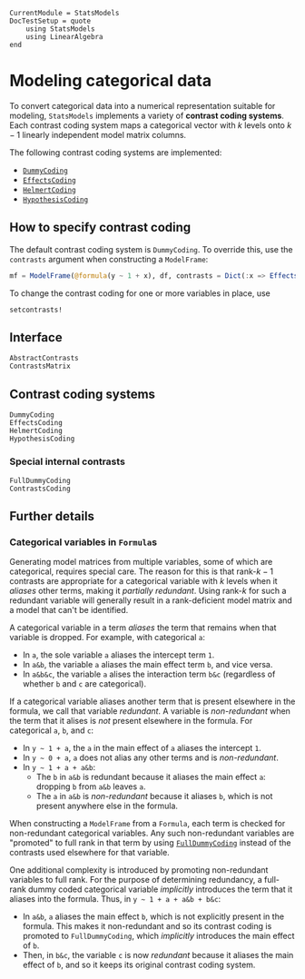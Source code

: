 ```@meta
CurrentModule = StatsModels
DocTestSetup = quote
    using StatsModels
    using LinearAlgebra
end
```

# Modeling categorical data

To convert categorical data into a numerical representation suitable for
modeling, `StatsModels` implements a variety of **contrast coding systems**.
Each contrast coding system maps a categorical vector with $k$ levels onto
$k-1$ linearly independent model matrix columns.

The following contrast coding systems are implemented:

* [`DummyCoding`](@ref)
* [`EffectsCoding`](@ref)
* [`HelmertCoding`](@ref)
* [`HypothesisCoding`](@ref)

## How to specify contrast coding

The default contrast coding system is `DummyCoding`.  To override this, use
the `contrasts` argument when constructing a `ModelFrame`:

```julia
mf = ModelFrame(@formula(y ~ 1 + x), df, contrasts = Dict(:x => EffectsCoding()))
```

To change the contrast coding for one or more variables in place, use

```@docs
setcontrasts!
```

## Interface

```@docs
AbstractContrasts
ContrastsMatrix
```

## Contrast coding systems

```@docs
DummyCoding
EffectsCoding
HelmertCoding
HypothesisCoding
```

### Special internal contrasts

```@docs
FullDummyCoding
ContrastsCoding
```

## Further details

### Categorical variables in `Formula`s

Generating model matrices from multiple variables, some of which are
categorical, requires special care.  The reason for this is that rank-$k-1$
contrasts are appropriate for a categorical variable with $k$ levels when it
*aliases* other terms, making it *partially redundant*.  Using rank-$k$ for such
a redundant variable will generally result in a rank-deficient model matrix and
a model that can't be identified.

A categorical variable in a term *aliases* the term that remains when that
variable is dropped.  For example, with categorical `a`:

* In `a`, the sole variable `a` aliases the intercept term `1`.
* In `a&b`, the variable `a` aliases the main effect term `b`, and vice versa.
* In `a&b&c`, the variable `a` alises the interaction term `b&c` (regardless of
  whether `b` and `c` are categorical).

If a categorical variable aliases another term that is present elsewhere in the
formula, we call that variable *redundant*.  A variable is *non-redundant* when
the term that it alises is *not* present elsewhere in the formula.  For
categorical `a`, `b`, and `c`:

* In `y ~ 1 + a`, the `a` in the main effect of `a` aliases the intercept `1`.
* In `y ~ 0 + a`, `a` does not alias any other terms and is *non-redundant*.
* In `y ~ 1 + a + a&b`:
    * The `b` in `a&b` is redundant because it aliases the main effect `a`:
      dropping `b` from `a&b` leaves `a`.
    * The `a` in `a&b` is *non-redundant* because it aliases `b`, which is not
      present anywhere else in the formula.

When constructing a `ModelFrame` from a `Formula`, each term is checked for
non-redundant categorical variables.  Any such non-redundant variables are
"promoted" to full rank in that term by using [`FullDummyCoding`](@ref) instead
of the contrasts used elsewhere for that variable.

One additional complexity is introduced by promoting non-redundant variables to
full rank.  For the purpose of determining redundancy, a full-rank dummy coded
categorical variable *implicitly* introduces the term that it aliases into the
formula.  Thus, in `y ~ 1 + a + a&b + b&c`:

* In `a&b`, `a` aliases the main effect `b`, which is not explicitly present in
  the formula.  This makes it non-redundant and so its contrast coding is
  promoted to `FullDummyCoding`, which *implicitly* introduces the main effect
  of `b`.
* Then, in `b&c`, the variable `c` is now *redundant* because it aliases the main
  effect of `b`, and so it keeps its original contrast coding system.
